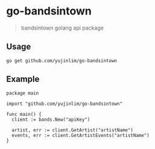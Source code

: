 # go-bandsintown
> bandsintown golang api package

## Usage
```
go get github.com/yujinlim/go-bandsintown
```

## Example
```
package main

import "github.com/yujinlim/go-bandsintown"

func main() {
  client := bands.New("apiKey")

  artist, err := client.GetArtist("artistName")
  events, err := client.GetArtistEvents("artistName")
}
```
